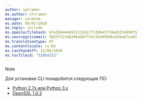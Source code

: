 ```yaml
---
author: sptramer
ms.author: sttramer
manager: carmonm
ms.date: 09/07/2018
ms.topic: include
ms.openlocfilehash: bfe55644e6915115b1ff130b45f7de6537409975
ms.sourcegitcommit: 5025f123482964dbf72dc5b4950dbc62be67ea8f
ms.translationtype: HT
ms.contentlocale: ru-RU
ms.lasthandoff: 12/06/2018
ms.locfileid: "52954322"
---
```

> [!NOTE]
> Для установки CLI понадобится следующее ПО:
>
> * [Python 2.7x или Python 3.x](https://www.python.org/downloads/)
> * [OpenSSL 1.0.2](https://www.openssl.org/source/)
